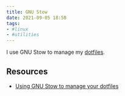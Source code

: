 ```yaml
---
title: GNU Stow
date: 2021-09-05 18:58
tags:
- #linux
- #utilities
---
```


I use GNU Stow to manage my [dotfiles](https://github.com/kraker/dotfiles). 

## Resources

* [Using GNU Stow to manage your dotfiles](http://brandon.invergo.net/news/2012-05-26-using-gnu-stow-to-manage-your-dotfiles.html)
